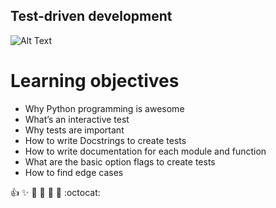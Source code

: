 ## Test-driven development

![Alt Text](https://s3.amazonaws.com/intranet-projects-files/holbertonschool-higher-level_programming+/246/giphy-4.gif)

# Learning objectives
* Why Python programming is awesome
* What’s an interactive test
* Why tests are important
* How to write Docstrings to create tests
* How to write documentation for each module and function
* What are the basic option flags to create tests
* How to find edge cases

:+1: :sparkles: :camel: :tada:
:rocket: :metal: :octocat: